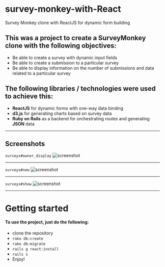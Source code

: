 # survey-monkey-with-React
Survey Monkey clone with ReactJS for dynamic form building

## This was a project to create a SurveyMonkey clone with the following objectives: 
  - Be able to create a survey with dynamic input fields
  - Be able to create a submission to a particular survey
  - Be able to display information on the number of submissions and data related to a particular survey

## The following libraries / technologies were used to achieve this: 
  - **ReactJS** for dynamic forms with one-way data binding
  - **d3.js** for generating charts based on survey data
  - **Ruby on Rails** as a backend for orchestrating routes and generating __JSON__ data

****
## Screenshots
`surveys#owner_display` 
![screenshot](https://raw.githubusercontent.com/tgoldenberg/survey-monkey-with-React/master/gorilla-graph.png)
****
`surveys#new`
![screenshot](https://raw.githubusercontent.com/tgoldenberg/survey-monkey-with-React/master/gorilla-survey2.png)
****
`surveys#show`
![screenshot](https://raw.githubusercontent.com/tgoldenberg/survey-monkey-with-React/master/gorilla-survey.png)
****

# Getting started 
#### To use the project, just do the following: 
  - clone the repository
  -  `rake db:create`
  -  `rake db:migrate`
  -  `rails g react:install`
  -  `rails s`
  -  Enjoy!
